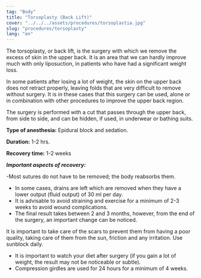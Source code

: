 ```yaml
---
tag: "Body"
title: "Torsoplasty (Back Lift)"
cover: "../../../assets/procedures/torsoplastia.jpg"
slug: "procedures/torsoplasty"
lang: "en"
---
```


The torsoplasty, or back lift, is the surgery with which we remove the excess of skin in the upper back. It is an area that we can hardly improve much with only liposuction, in patients who have had a significant weight loss.

In some patients after losing a lot of weight, the skin on the upper back does not retract properly, leaving folds that are very difficult to remove without surgery. It is in these cases that this surgery can be used, alone or in combination with other procedures to improve the upper back region.

The surgery is performed with a cut that passes through the upper back, from side to side, and can be hidden, if used, in underwear or bathing suits.

**Type of anesthesia:** Epidural block and sedation.

**Duration:** 1-2 hrs.

**Recovery time:** 1-2 weeks

**_Important aspects of recovery:_**

-Most sutures do not have to be removed; the body reabsorbs them.

- In some cases, drains are left which are removed when they have a lower output (fluid output) of 30 ml per day.
- It is advisable to avoid straining and exercise for a minimum of 2-3 weeks to avoid wound complications.
- The final result takes between 2 and 3 months, however, from the end of the surgery, an important change can be noticed.

It is important to take care of the scars to prevent them from having a poor quality, taking care of them from the sun, friction and any irritation. Use sunblock daily.

- It is important to watch your diet after surgery (if you gain a lot of weight, the result may not be noticeable or subtle).
- Compression girdles are used for 24 hours for a minimum of 4 weeks.
